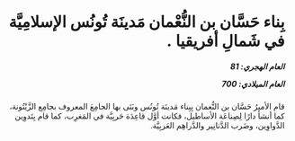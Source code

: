 <h1 dir="rtl">بِناء حَسَّان بن النُّعْمان مَدينَة تُونُس الإسلامِيَّة في شَمالِ أفريقيا .</h1>

<h5 dir="rtl">العام الهجري:  81

العام الميلادي: 700

</h5>

<p dir="rtl">قام الأميرُ حَسَّان بن النُّعمان بِبِناء مَدينَة تُونُس وبَنَى بها الجامِعَ المعروف بجامِع الزَّيْتُونة، كما أنشأ دارًا لِصِناعَة الأساطيل، فكانت أوَّل قاعِدَة حَربِيَّة في المَغرِب، كما قام بِتَدوِين الدَّواوِين، وضَرب الدَّنانِير والدَّراهِم العَربِيَّة.</p></br>
